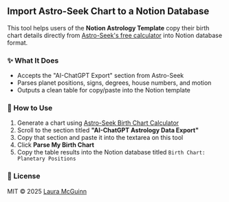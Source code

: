 ## Import Astro-Seek Chart to a Notion Database
This tool helps users of the **Notion Astrology Template** copy their birth chart details directly from [Astro-Seek's free calculator](https://horoscopes.astro-seek.com/calculate-birth-chart-horoscope-online/) into Notion database format.

### ✨ What It Does
- Accepts the "AI-ChatGPT Export" section from Astro-Seek
- Parses planet positions, signs, degrees, house numbers, and motion
- Outputs a clean table for copy/paste into the Notion template

### 🧠 How to Use
1. Generate a chart using [Astro-Seek Birth Chart Calculator](https://horoscopes.astro-seek.com/calculate-birth-chart-horoscope-online/)
2. Scroll to the section titled **"AI-ChatGPT Astrology Data Export"**
3. Copy that section and paste it into the textarea on this tool
4. Click **Parse My Birth Chart**
5. Copy the table results into the Notion database titled `Birth Chart: Planetary Positions`

### 📝 License
MIT © 2025 [Laura McGuinn](https://lauramcguinn.com)

